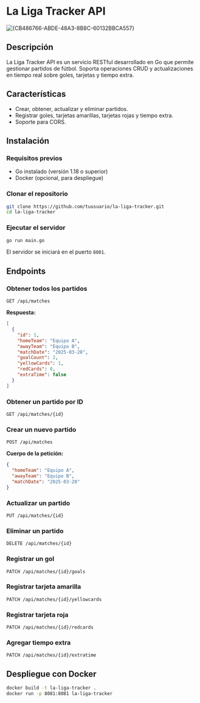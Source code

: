 # La Liga Tracker API
![{CB486766-ABDE-48A3-8B8C-60132BBCA557}](https://github.com/user-attachments/assets/8ffc89af-59e6-468b-95f0-49c33ac1c7a4)

## Descripción

La Liga Tracker API es un servicio RESTful desarrollado en Go que permite gestionar partidos de fútbol. Soporta operaciones CRUD y actualizaciones en tiempo real sobre goles, tarjetas y tiempo extra.

## Características
- Crear, obtener, actualizar y eliminar partidos.
- Registrar goles, tarjetas amarillas, tarjetas rojas y tiempo extra.
- Soporte para CORS.

## Instalación

### Requisitos previos
- Go instalado (versión 1.18 o superior)
- Docker (opcional, para despliegue)

### Clonar el repositorio
```sh
git clone https://github.com/tuusuario/la-liga-tracker.git
cd la-liga-tracker
```

### Ejecutar el servidor
```sh
go run main.go
```
El servidor se iniciará en el puerto `8081`.

## Endpoints

### Obtener todos los partidos
```http
GET /api/matches
```
**Respuesta:**
```json
[
  {
    "id": 1,
    "homeTeam": "Equipo A",
    "awayTeam": "Equipo B",
    "matchDate": "2025-03-28",
    "goalCount": 2,
    "yellowCards": 1,
    "redCards": 0,
    "extraTime": false
  }
]
```

### Obtener un partido por ID
```http
GET /api/matches/{id}
```

### Crear un nuevo partido
```http
POST /api/matches
```
**Cuerpo de la petición:**
```json
{
  "homeTeam": "Equipo A",
  "awayTeam": "Equipo B",
  "matchDate": "2025-03-28"
}
```

### Actualizar un partido
```http
PUT /api/matches/{id}
```

### Eliminar un partido
```http
DELETE /api/matches/{id}
```

### Registrar un gol
```http
PATCH /api/matches/{id}/goals
```

### Registrar tarjeta amarilla
```http
PATCH /api/matches/{id}/yellowcards
```

### Registrar tarjeta roja
```http
PATCH /api/matches/{id}/redcards
```

### Agregar tiempo extra
```http
PATCH /api/matches/{id}/extratime
```

## Despliegue con Docker

```sh
docker build -t la-liga-tracker .
docker run -p 8081:8081 la-liga-tracker
```
